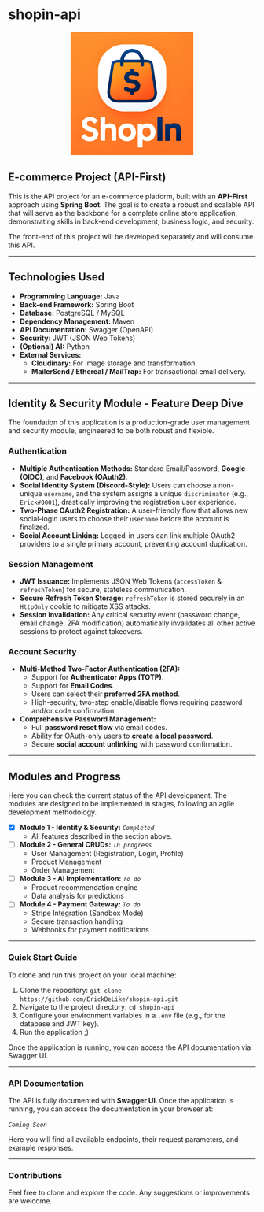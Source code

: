 # shopin-api

<p align="center">
  <img src="https://raw.githubusercontent.com/ErickBeLike/shopin-api/main/assets/ShopIn-recorted.png" alt="ShopIn API Logo" width="250"/>
</p>

## E-commerce Project (API-First)

This is the API project for an e-commerce platform, built with an **API-First** approach using **Spring Boot**. The goal is to create a robust and scalable API that will serve as the backbone for a complete online store application, demonstrating skills in back-end development, business logic, and security.

The front-end of this project will be developed separately and will consume this API.

---

## Technologies Used

* **Programming Language:** Java
* **Back-end Framework:** Spring Boot
* **Database:** PostgreSQL / MySQL
* **Dependency Management:** Maven
* **API Documentation:** Swagger (OpenAPI)
* **Security:** JWT (JSON Web Tokens)
* **(Optional) AI:** Python
* **External Services:**
    * **Cloudinary:** For image storage and transformation.
    * **MailerSend / Ethereal / MailTrap:** For transactional email delivery.

---

## Identity & Security Module - Feature Deep Dive

The foundation of this application is a production-grade user management and security module, engineered to be both robust and flexible.

### Authentication
* **Multiple Authentication Methods:** Standard Email/Password, **Google (OIDC)**, and **Facebook (OAuth2)**.
* **Social Identity System (Discord-Style):** Users can choose a non-unique `username`, and the system assigns a unique `discriminator` (e.g., `Erick#0001`), drastically improving the registration user experience.
* **Two-Phase OAuth2 Registration:** A user-friendly flow that allows new social-login users to choose their `username` before the account is finalized.
* **Social Account Linking:** Logged-in users can link multiple OAuth2 providers to a single primary account, preventing account duplication.

### Session Management
* **JWT Issuance:** Implements JSON Web Tokens (`accessToken` & `refreshToken`) for secure, stateless communication.
* **Secure Refresh Token Storage:** `refreshToken` is stored securely in an `HttpOnly` cookie to mitigate XSS attacks.
* **Session Invalidation:** Any critical security event (password change, email change, 2FA modification) automatically invalidates all other active sessions to protect against takeovers.

### Account Security
* **Multi-Method Two-Factor Authentication (2FA):**
    * Support for **Authenticator Apps (TOTP)**.
    * Support for **Email Codes**.
    * Users can select their **preferred 2FA method**.
    * High-security, two-step enable/disable flows requiring password and/or code confirmation.
* **Comprehensive Password Management:**
    * Full **password reset flow** via email codes.
    * Ability for OAuth-only users to **create a local password**.
    * Secure **social account unlinking** with password confirmation.

---

## Modules and Progress

Here you can check the current status of the API development. The modules are designed to be implemented in stages, following an agile development methodology.

* [x] **Module 1 - Identity & Security:** _`Completed`_
    * All features described in the section above.
* [ ] **Module 2 - General CRUDs:** _`In progress`_
    * User Management (Registration, Login, Profile)
    * Product Management
    * Order Management
* [ ] **Module 3 - AI Implementation:** _`To do`_
    * Product recommendation engine
    * Data analysis for predictions
* [ ] **Module 4 - Payment Gateway:** _`To do`_
    * Stripe Integration (Sandbox Mode)
    * Secure transaction handling
    * Webhooks for payment notifications

---

### Quick Start Guide

To clone and run this project on your local machine:

1.  Clone the repository:
    `git clone https://github.com/ErickBeLike/shopin-api.git`
2.  Navigate to the project directory:
    `cd shopin-api`
3.  Configure your environment variables in a `.env` file (e.g., for the database and JWT key).
4.  Run the application ;)

Once the application is running, you can access the API documentation via Swagger UI.

---

### API Documentation

The API is fully documented with **Swagger UI**. Once the application is running, you can access the documentation in your browser at:

_`Coming Soon`_

Here you will find all available endpoints, their request parameters, and example responses.

---

### Contributions

Feel free to clone and explore the code. Any suggestions or improvements are welcome.
